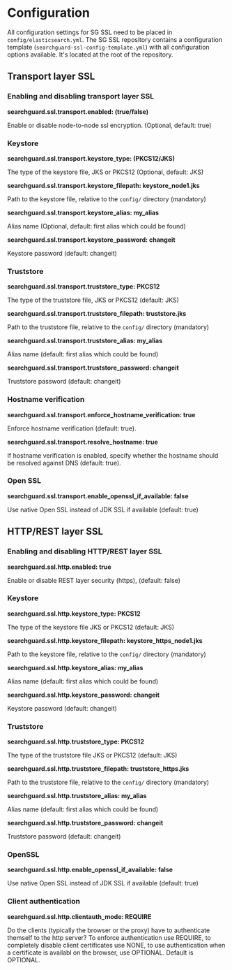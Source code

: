 <!---
Copryight 2016 floragunn UG (haftungsbeschränkt)
-->

# Configuration

All configuration settings for SG SSL need to be placed in `config/elasticsearch.yml`. The SG SSL repository contains a configuration template (`searchguard-ssl-config-template.yml`) with all configuration options available. It's located at the root of the repository.

## Transport layer SSL                                                                       

### Enabling and disabling transport layer SSL

**searchguard.ssl.transport.enabled: (true/false)**

Enable or disable node-to-node ssl encryption. (Optional, default: true)

### Keystore

**searchguard.ssl.transport.keystore\_type: (PKCS12/JKS)**

The type of the keystore file, JKS or PKCS12 (Optional, default: JKS)

**searchguard.ssl.transport.keystore\_filepath: keystore\_node1.jks**

Path to the keystore file, relative to the `config/` directory (mandatory)

**searchguard.ssl.transport.keystore\_alias: my\_alias**

Alias name (Optional, default: first alias which could be found)

**searchguard.ssl.transport.keystore_password: changeit**

Keystore password (default: changeit)

### Truststore

**searchguard.ssl.transport.truststore_type: PKCS12**

The type of the truststore file, JKS or PKCS12 (default: JKS)

**searchguard.ssl.transport.truststore_filepath: truststore.jks**

Path to the truststore file, relative to the `config/` directory (mandatory)

**searchguard.ssl.transport.truststore\_alias: my\_alias**

Alias name (default: first alias which could be found)

**searchguard.ssl.transport.truststore_password: changeit**

Truststore password (default: changeit)

### Hostname verification

**searchguard.ssl.transport.enforce\_hostname\_verification: true**

Enforce hostname verification (default: true). 

**searchguard.ssl.transport.resolve\_hostname: true**

If hostname verification is enabled, specify whether the hostname should be resolved against DNS (default: true).

### Open SSL

**searchguard.ssl.transport.enable\_openssl\_if\_available: false**

Use native Open SSL instead of JDK SSL if available (default: true)

## HTTP/REST layer SSL                                                                       

### Enabling and disabling HTTP/REST layer SSL

**searchguard.ssl.http.enabled: true**

Enable or disable REST layer security (https), (default: false)

### Keystore

**searchguard.ssl.http.keystore_type: PKCS12**

The type of the keystore file JKS or PKCS12 (default: JKS)

**searchguard.ssl.http.keystore\_filepath: keystore\_https\_node1.jks**

Path to the keystore file, relative to the `config/` directory (mandatory)

**searchguard.ssl.http.keystore\_alias: my\_alias**

Alias name (default: first alias which could be found)

**searchguard.ssl.http.keystore\_password: changeit**

Keystore password (default: changeit)

### Truststore

**searchguard.ssl.http.truststore_type: PKCS12**

The type of the truststore file JKS or PKCS12 (default: JKS)

**searchguard.ssl.http.truststore\_filepath: truststore_https.jks**

Path to the truststore file, relative to the `config/` directory (mandatory)

**searchguard.ssl.http.truststore\_alias: my_alias**

Alias name (default: first alias which could be found)

**searchguard.ssl.http.truststore\_password: changeit**

Truststore password (default: changeit)

### OpenSSL

**searchguard.ssl.http.enable\_openssl\_if\_available: false**

Use native Open SSL instead of JDK SSL if available (default: true)

### Client authentication

**searchguard.ssl.http.clientauth\_mode: REQUIRE**

Do the clients (typically the browser or the proxy) have to authenticate themself to the http server? To enforce authentication use REQUIRE, to completely disable client certificates use NONE, to use authentication when a certificate is availabl on the browser, use OPTIONAL. Default is OPTIONAL.
